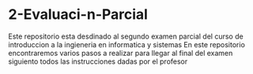 # 2-Evaluaci-n-Parcial

Este repositorio esta desdinado al segundo examen parcial del curso de introduccion a la  ingieneria en informatica y sistemas
En este repositorio encontraremos varios pasos a realizar para llegar al final del examen siguiento todos las instrucciones dadas por el profesor 
